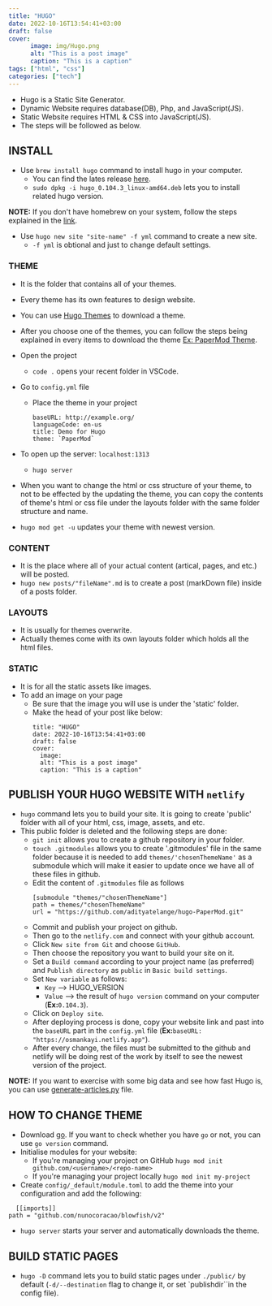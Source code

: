 ```yaml
---
title: "HUGO"
date: 2022-10-16T13:54:41+03:00
draft: false
cover:
      image: img/Hugo.png 
      alt: "This is a post image"
      caption: "This is a caption"
tags: ["html", "css"]
categories: ["tech"]
---
```

- Hugo is a Static Site Generator.
- Dynamic Website requires database(DB), Php, and JavaScript(JS).
- Static Website requires HTML & CSS into JavaScript(JS).
- The steps will be followed as below.

## INSTALL
- Use `brew install hugo` command to install hugo in your computer. 
  - You can find the lates release [here](https://github.com/gohugoio/hugo/releases).
  - `sudo dpkg -i hugo_0.104.3_linux-amd64.deb` lets you to install related hugo version. 

**NOTE:** If you don't have homebrew on your system, follow the steps explained in the [link](https://www.how2shout.com/linux/how-to-install-brew-ubuntu-20-04-lts-linux/).
  
- Use `hugo new site "site-name" -f yml` command to create a new site.
  - `-f yml` is obtional and just to change default settings.

### THEME
- It is the folder that contains all of your themes.
- Every theme has its own features to design website. 
- You can use [Hugo Themes](https://themes.gohugo.io) to download a theme.
- After you choose one of the themes, you can follow the steps being explained in every items to download the theme [Ex: PaperMod Theme](https://github.com/adityatelange/hugo-PaperMod/wiki/Installation).

- Open the project
  - `code .` opens your recent folder in VSCode.

- Go to `config.yml` file
  - Place the theme in your project
    ```
    baseURL: http://example.org/
    languageCode: en-us
    title: Demo for Hugo
    theme: `PaperMod`
    ```
- To open up the server: `localhost:1313`
  - `hugo server`

- When you want to change the html or css structure of your theme, to not to be effected by the updating the theme, you can copy the contents of theme's html or css file under the layouts folder with the same folder structure and name.

- `hugo mod get -u` updates your theme with newest version.

### CONTENT
- It is the place where all of your actual content (artical, pages, and etc.) will be posted.
- `hugo new posts/"fileName".md` is to create a post (markDown file) inside of a posts folder.

### LAYOUTS
- It is usually for themes overwrite.
- Actually themes come with its own layouts folder which holds all the html files.

### STATIC
- It is for all the static assets like images.
- To add an image on your page
  - Be sure that the image you will use is under the 'static' folder.
  - Make the head of your post like below:
    ```
    title: "HUGO"
    date: 2022-10-16T13:54:41+03:00
    draft: false
    cover:
      image: 
      alt: "This is a post image"
      caption: "This is a caption"
    ```

## PUBLISH YOUR HUGO WEBSITE WITH `netlify`
- `hugo` command lets you to build your site. It is going to create 'public' folder with all of your html, css, image, assets, and etc.
- This public folder is deleted and the following steps are done:
  - `git init` allows you to create a github repository in your folder.
  - `touch .gitmodules` allows you to create '.gitmodules' file in the same folder because it is needed to add `themes/'chosenThemeName'` as a submodule which will make it easier to update once we have all of these files in github.
  - Edit the content of `.gitmodules` file as follows
    ```
    [submodule "themes/"chosenThemeName"]
    path = themes/"chosenThemeName"
    url = "https://github.com/adityatelange/hugo-PaperMod.git"
    ```
  - Commit and publish your project on github.
  - Then go to the `netlify.com` and connect with your github account.
  - Click `New site from Git` and choose `GitHub`.
  - Then choose the repository you want to build your site on it.
  - Set a `Build command` according to your project name (as preferred) and `Publish directory` as `public` in `Basic build settings`.
  - Set `New variable` as follows:
    - `Key` --> HUGO_VERSION
    - `Value` --> the result of `hugo version` command on your computer (**Ex:**`0.104.3`).
  - Click on `Deploy site`.
  - After deploying process is done, copy your website link and past into the `baseURL` part in the `config.yml` file (**Ex:**`baseURL: "https://osmankayi.netlify.app"`).
  - After every change, the files must be submitted to the github and netlify will be doing rest of the work by itself to see the newest version of the project.

**NOTE:** If you want to exercise with some big data and see how fast Hugo is, you can use [generate-articles.py](https://gist.github.com/jaden/1ce5a7192d8ee8e4c112#file-generate-articles-py) file.

## HOW TO CHANGE THEME
- Download [go](https://www.cyberciti.biz/faq/how-to-install-gol-ang-on-ubuntu-linux/). If you want to check whether you have `go` or not, you can use `go version` command.
- Initialise modules for your website:  
  - If you're managing your project on GitHub
  `hugo mod init github.com/<username>/<repo-name>`
  - If you're managing your project locally
  `hugo mod init my-project`
- Create `config/_default/module.toml` to add the theme into your configuration and add the following:
```
  [[imports]]
path = "github.com/nunocoracao/blowfish/v2"
```
- `hugo server` starts your server and automatically downloads the theme.

## BUILD STATIC PAGES
- `hugo -D` command lets you to build static pages under `./public/` by default (`-d/--destination` flag to change it, or set `publishdir``in the config file).